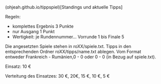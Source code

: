 (ohjeah.github.io/tippspiel)[Standings und aktuelle Tipps]


Regeln:
* komplettes Ergebnis 3 Punkte
* nur Ausgang 1 Punkt
* Wertigkeit: je Rundennummer... Vorrunde 1 bis Finale 5

Die angesetzten Spiele stehen in roXX/spiele.txt. Tipps in den entsprechenden Ordner roXX/tipps/name.txt ablegen. Vom Format entweder Frankreich - Rumänien,0 - 0 oder 0 - 0 (in Bezug auf spiele.txt).


Einsatz: 10 €

Verteitung des Einsatzes: 30 €, 20€, 15 €, 10 €, 5 €